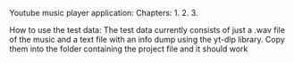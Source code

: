 Youtube music player application: Chapters: 1. 2. 3.

How to use the test data: The test data currently consists of just a
.wav file of the music and a text file with an info dump using the
yt-dlp library. Copy them into the folder containing the project file
and it should work
